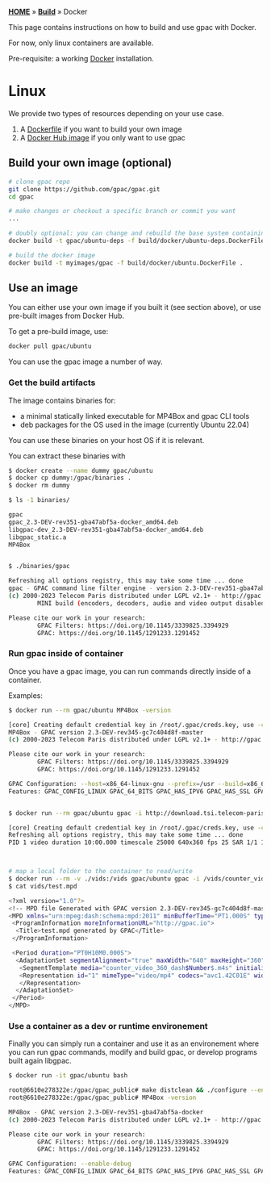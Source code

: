 [**HOME**](Home) » [**Build**](Build-Introduction) » Docker

This page contains instructions on how to build and use gpac with Docker. 

For now, only linux containers are available. 

Pre-requisite: a working [Docker](https://www.docker.com/) installation.


# Linux

We provide two types of resources depending on your use case. 

1. A [Dockerfile](https://github.com/gpac/gpac/blob/master/build/docker/ubuntu.Dockerfile) if you want to build your own image
2. A [Docker Hub image](https://hub.docker.com/r/gpac/ubuntu/tags) if you only want to use gpac

## Build your own image (optional)

```bash
# clone gpac repo
git clone https://github.com/gpac/gpac.git
cd gpac

# make changes or checkout a specific branch or commit you want 
... 

# doubly optional: you can change and rebuild the base system containing the dependencies for gpac with
docker build -t gpac/ubuntu-deps -f build/docker/ubuntu-deps.DockerFile .

# build the docker image
docker build -t myimages/gpac -f build/docker/ubuntu.DockerFile . 
```

## Use an image

You can either use your own image if you built it (see section above), or use pre-built images from Docker Hub. 

To get a pre-build image, use: 

```bash
docker pull gpac/ubuntu
```

You can use the gpac image a number of way. 

### Get the build artifacts

The image contains binaries for: 
- a minimal statically linked executable for MP4Box and gpac CLI tools
- deb packages for the OS used in the image (currently Ubuntu 22.04)

You can use these binaries on your host OS if it is relevant.

You can extract these binaries with 

```bash
$ docker create --name dummy gpac/ubuntu
$ docker cp dummy:/gpac/binaries .
$ docker rm dummy

$ ls -1 binaries/

gpac
gpac_2.3-DEV-rev351-gba47abf5a-docker_amd64.deb
libgpac-dev_2.3-DEV-rev351-gba47abf5a-docker_amd64.deb
libgpac_static.a
MP4Box


$ ./binaries/gpac

Refreshing all options registry, this may take some time ... done
gpac - GPAC command line filter engine - version 2.3-DEV-rev351-gba47abf5a-docker
(c) 2000-2023 Telecom Paris distributed under LGPL v2.1+ - http://gpac.io
        MINI build (encoders, decoders, audio and video output disabled)

Please cite our work in your research:
        GPAC Filters: https://doi.org/10.1145/3339825.3394929
        GPAC: https://doi.org/10.1145/1291233.1291452

```


### Run gpac inside of container

Once you have a gpac image, you can run commands directly inside of a container. 

Examples: 

```bash
$ docker run --rm gpac/ubuntu MP4Box -version

[core] Creating default credential key in /root/.gpac/creds.key, use -cred=PATH/TO_FILE to overwrite
MP4Box - GPAC version 2.3-DEV-rev345-gc7c404d8f-master
(c) 2000-2023 Telecom Paris distributed under LGPL v2.1+ - http://gpac.io

Please cite our work in your research:
        GPAC Filters: https://doi.org/10.1145/3339825.3394929
        GPAC: https://doi.org/10.1145/1291233.1291452

GPAC Configuration: --host=x86_64-linux-gnu --prefix=/usr --build=x86_64-linux-gnu --extra-cflags=-Wall -g -fPIC -DPIC --cc=ccache cc CXX=ccache g++
Features: GPAC_CONFIG_LINUX GPAC_64_BITS GPAC_HAS_IPV6 GPAC_HAS_SSL GPAC_HAS_SOCK_UN GPAC_MINIMAL_ODF GPAC_HAS_QJS GPAC_HAS_FAAD GPAC_HAS_MAD GPAC_HAS_LIBA52 GPAC_HAS_JPEG GPAC_HAS_PNG GPAC_HAS_FFMPEG GPAC_HAS_OPENSVC GPAC_HAS_OPENHEVC GPAC_HAS_THEORA GPAC_HAS_VORBIS GPAC_HAS_LINUX_DVB  


$ docker run --rm gpac/ubuntu gpac -i http://download.tsi.telecom-paristech.fr/gpac/gpac_test_suite/mp4/counter_video_360.mp4 inspect

[core] Creating default credential key in /root/.gpac/creds.key, use -cred=PATH/TO_FILE to overwrite
Refreshing all options registry, this may take some time ... done
PID 1 video duration 10:00.000 timescale 25000 640x360 fps 25 SAR 1/1 193 kbps 15000 frames codec avc1.42C01E AVC|H264 PL Baseline@3 YUV 4:2:0 8 bpp



# map a local folder to the container to read/write
$ docker run --rm -v ./vids:/vids gpac/ubuntu gpac -i /vids/counter_video_360.mp4 -o /vids/test.mpd
$ cat vids/test.mpd

<?xml version="1.0"?>
<!-- MPD file Generated with GPAC version 2.3-DEV-rev345-gc7c404d8f-master at 2023-06-14T14:22:59.640Z -->
<MPD xmlns="urn:mpeg:dash:schema:mpd:2011" minBufferTime="PT1.000S" type="static" mediaPresentationDuration="PT0H10M0.000S" maxSegmentDuration="PT0H0M1.000S" profiles="urn:mpeg:dash:profile:full:2011">
 <ProgramInformation moreInformationURL="http://gpac.io">
  <Title>test.mpd generated by GPAC</Title>
 </ProgramInformation>

 <Period duration="PT0H10M0.000S">
  <AdaptationSet segmentAlignment="true" maxWidth="640" maxHeight="360" maxFrameRate="25" par="16:9" startWithSAP="1">
   <SegmentTemplate media="counter_video_360_dash$Number$.m4s" initialization="counter_video_360_dashinit.mp4" timescale="25000" startNumber="1" duration="25000"/>
   <Representation id="1" mimeType="video/mp4" codecs="avc1.42C01E" width="640" height="360" frameRate="25" sar="1:1" bandwidth="193112">
   </Representation>
  </AdaptationSet>
 </Period>
</MPD>
```



### Use a container as a dev or runtime environement

Finally you can simply run a container and use it as an environement where you can run gpac commands, modify and build gpac, or develop programs built again libgpac. 


```bash
$ docker run -it gpac/ubuntu bash

root@6610e278322e:/gpac/gpac_public# make distclean && ./configure --enable-debug && make -j && make install
root@6610e278322e:/gpac/gpac_public# MP4Box -version

MP4Box - GPAC version 2.3-DEV-rev351-gba47abf5a-docker
(c) 2000-2023 Telecom Paris distributed under LGPL v2.1+ - http://gpac.io

Please cite our work in your research:
        GPAC Filters: https://doi.org/10.1145/3339825.3394929
        GPAC: https://doi.org/10.1145/1291233.1291452

GPAC Configuration: --enable-debug
Features: GPAC_CONFIG_LINUX GPAC_64_BITS GPAC_HAS_IPV6 GPAC_HAS_SSL GPAC_HAS_SOCK_UN GPAC_MINIMAL_ODF GPAC_HAS_QJS GPAC_HAS_FAAD GPAC_HAS_MAD GPAC_HAS_LIBA52 GPAC_HAS_JPEG GPAC_HAS_PNG GPAC_HAS_FFMPEG GPAC_HAS_OPENSVC GPAC_HAS_OPENHEVC GPAC_HAS_THEORA GPAC_HAS_VORBIS GPAC_HAS_LINUX_DVB   
```
